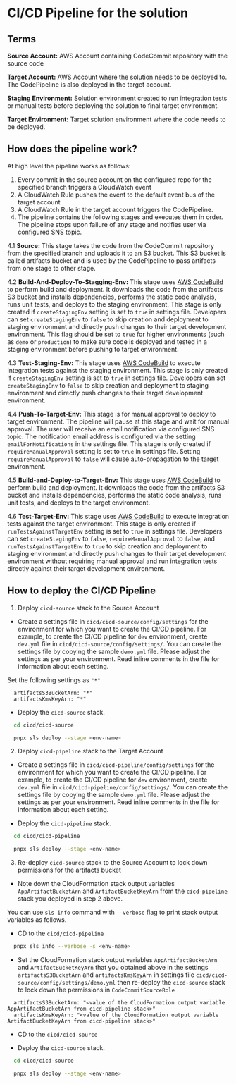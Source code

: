 # CI/CD Pipeline for the solution

## Terms

**Source Account:** AWS Account containing CodeCommit repository with the source code

**Target Account:** AWS Account where the solution needs to be deployed to. The CodePipeline is also deployed in the target account.

**Staging Environment:** Solution environment created to run integration tests or manual tests before deploying the solution to final target environment.

**Target Environment:** Target solution environment where the code needs to be deployed.

## How does the pipeline work?
At high level the pipeline works as follows:
  1. Every commit in the source account on the configured repo for the specified branch triggers a CloudWatch event 
  2. A CloudWatch Rule pushes the event to the default event bus of the target account
  3. A CloudWatch Rule in the target account triggers the CodePipeline.
  4. The pipeline contains the following stages and executes them in order. 
The pipeline stops upon failure of any stage and notifies user via configured SNS topic. 
    
  4.1 **Source:** This stage takes the code from the CodeCommit repository from the specified branch and uploads it to 
  an S3 bucket. This S3 bucket is called artifacts bucket and is used by the CodePipeline to pass artifacts from one 
  stage to other stage.

  4.2 **Build-And-Deploy-To-Stagging-Env:** This stage uses [AWS CodeBuild](https://aws.amazon.com/codebuild/) to 
  perform build and deployment. It downloads the code from the artifacts S3 bucket and installs dependencies, performs 
  the static code analysis, runs unit tests, and deploys to the staging environment. This stage is only created if 
  `createStagingEnv` setting is set to `true` in settings file. Developers can set `createStagingEnv` to `false` to skip 
  creation and deployment to staging environment and directly push changes to their target development environment. This 
  flag should be set to `true` for higher environments (such as `demo` or `production`) to make sure code is deployed and 
  tested in a staging environment before pushing to target environment.

  4.3 **Test-Staging-Env:** This stage uses [AWS CodeBuild](https://aws.amazon.com/codebuild/) to execute integration 
  tests against the staging environment. This stage is only created if `createStagingEnv` setting is set to `true` in 
  settings file. Developers can set `createStagingEnv` to `false` to skip creation and deployment to staging environment 
  and directly push changes to their target development environment.

  4.4 **Push-To-Target-Env:** This stage is for manual approval to deploy to target environment. The pipeline will pause
  at this stage and wait for manual approval. The user will receive an email notification via configured SNS topic. The 
  notification email address is configured via the setting `emailForNotifications` in the settings file. This stage is 
  only created if `requireManualApproval` setting is set to `true` in settings file. Setting `requireManualApproval` 
  to `false` will cause auto-propagation to the target environment. 

  4.5 **Build-and-Deploy-to-Target-Env:** This stage uses [AWS CodeBuild](https://aws.amazon.com/codebuild/) to perform 
  build and deployment. It downloads the code from the artifacts S3 bucket and installs dependencies, performs the 
  static code analysis, runs unit tests, and deploys to the target environment.
  
  4.6 **Test-Target-Env:** This stage uses [AWS CodeBuild](https://aws.amazon.com/codebuild/) to execute integration 
  tests against the target environment. This stage is only created if `runTestsAgainstTargetEnv` setting is set to 
  `true` in settings file. Developers can set `createStagingEnv` to `false`, `requireManualApproval` to `false`, and 
  `runTestsAgainstTargetEnv` to `true` to skip creation and deployment to staging environment and directly push changes 
  to their target development environment without requiring manual approval and run integration tests directly against 
  their target development environment.

## How to deploy the CI/CD Pipeline

1. Deploy `cicd-source` stack to the Source Account
  
  * Create a settings file in `cicd/cicd-source/config/settings` for the environment for which you want to create the 
  CI/CD pipeline. For example, to create the CI/CD pipeline for `dev` environment, create `dev.yml` file in 
  `cicd/cicd-source/config/settings/`. You can create the settings file by copying the sample `demo.yml` file. 
  Please adjust the settings as per your environment. Read inline comments in the file for information about each 
  setting.
  
  Set the following settings as `"*"`
  ```
    artifactsS3BucketArn: "*"
    artifactsKmsKeyArn: "*" 
  ```
   
  * Deploy the `cicd-source` stack.
  ```bash
    cd cicd/cicd-source

    pnpx sls deploy --stage <env-name>
  ```

2. Deploy `cicd-pipeline` stack to the Target Account

  * Create a settings file in `cicd/cicd-pipeline/config/settings` for the environment for which you want to create the 
  CI/CD pipeline. For example, to create the CI/CD pipeline for `dev` environment, create `dev.yml` file in 
  `cicd/cicd-pipeline/config/settings/`. You can create the settings file by copying the sample `demo.yml` file. 
  Please adjust the settings as per your environment. Read inline comments in the file for information about each 
  setting.
   
  * Deploy the `cicd-pipeline` stack.
  ```bash
    cd cicd/cicd-pipeline

    pnpx sls deploy --stage <env-name>
  ```

3. Re-deploy `cicd-source` stack to the Source Account to lock down permissions for the artifacts bucket

  * Note down the CloudFormation stack output variables `AppArtifactBucketArn` and `ArtifactBucketKeyArn` from the 
  `cicd-pipeline` stack you deployed in step 2 above. 
    
  You can use `sls info` command with `--verbose` flag to print stack output variables as follows.
    
  * CD to the `cicd/cicd-pipeline` 
  ```bash
    pnpx sls info --verbose -s <env-name>
  ```

  * Set the CloudFormation stack output variables `AppArtifactBucketArn`
  and `ArtifactBucketKeyArn` that you obtained above in the settings `artifactsS3BucketArn` and `artifactsKmsKeyArn`
  in settings file `cicd/cicd-source/config/settings/demo.yml` then re-deploy the `cicd-source` 
  stack to lock down the permissions in `CodeCommitSourceRole`
  ```
    artifactsS3BucketArn: "<value of the CloudFormation output variable AppArtifactBucketArn from cicd-pipeline stack>"
    artifactsKmsKeyArn: "<value of the CloudFormation output variable ArtifactBucketKeyArn from cicd-pipeline stack>" 
  ```
  
  * CD to the `cicd/cicd-source` 
 
  * Deploy the `cicd-source` stack.
  ```bash
    cd cicd/cicd-source
  
    pnpx sls deploy --stage <env-name>
  ```